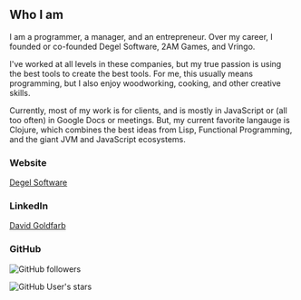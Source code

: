## Who I am

I am a programmer, a manager, and an entrepreneur. Over my career, I founded or co-founded Degel Software, 2AM Games, and Vringo.

I've worked at all levels in these companies, but my true passion is using the best tools to create the best tools. For me, this usually means programming, but I also enjoy woodworking, cooking, and other creative skills.

Currently, most of my work is for clients, and is mostly in JavaScript or (all too often) in Google Docs or meetings.  But, my current favorite langauge is Clojure, which combines the best ideas from Lisp, Functional Programming, and the giant JVM and JavaScript ecosystems.

### Website

[Degel Software](http://degel.com)

### LinkedIn

[David Goldfarb](https://www.linkedin.com/in/davidegoldfarb/)

### GitHub

![GitHub followers](https://img.shields.io/github/followers/deg?style=social)

![GitHub User's stars](https://img.shields.io/github/stars/deg?style=social)

<!--
**deg/deg** is a ✨ _special_ ✨ repository because its `README.md` (this file) appears on your GitHub profile.

Here are some ideas to get you started:

- 🔭 I’m currently working on ...
- 🌱 I’m currently learning ...
- 👯 I’m looking to collaborate on ...
- 🤔 I’m looking for help with ...
- 💬 Ask me about ...
- 📫 How to reach me: ...
- 😄 Pronouns: ...
- ⚡ Fun fact: ...
-->
